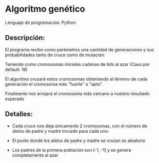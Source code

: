# <strong>Algoritmo genético</strong>
Lenguaje de programación: Python


## <strong>Descripción:</strong>
El programa recibe como parámetros una cantidad de generaciones y sus probabilidades tanto de cruce como de mutación.

Teniendo como cromosomas iniciales cadenas de bits al azar (Caso por default: 16)

El algoritmo cruzará estos cromosomas obteniendo al término de cada generación el cromosoma más "fuerte" o "apto".

Finalmente nos arrojará el cromosoma más cercano a nuestro resultado esperado

## <strong>Detalles:</strong>
- Cada cruce nos deja únicamente 2 cromosomas, con el número de alelos de padre y madre trocado para cada uno.

- El punto donde los alelos de padre y madre se cruzan es aleatorio

- Los padres de la primera población son [-1, -1] y se genera completamente al azar